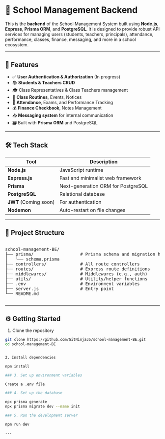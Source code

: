 # 🏫 School Management Backend

This is the **backend** of the School Management System built using **Node.js**, **Express**, **Prisma ORM**, and **PostgreSQL**. It is designed to provide robust API services for managing users (students, teachers, principals), attendance, performance, classes, finance, messaging, and more in a school ecosystem.

---

## 🚀 Features

- ✅ **User Authentication & Authorization** (In progress)
- 📚 **Students & Teachers CRUD**
- 🎓 Class Representatives & Class Teachers management
- 📅 **Class Routines**, Events, Notices
- 🧮 **Attendance**, Exams, and Performance Tracking
- 💰 **Finance Checkbook**, Notes Management
- 📥 **Messaging system** for internal communication
- 🗃️ Built with **Prisma ORM** and PostgreSQL

---

## 🛠️ Tech Stack

| Tool | Description |
|------|-------------|
| **Node.js** | JavaScript runtime |
| **Express.js** | Fast and minimalist web framework |
| **Prisma** | Next-generation ORM for PostgreSQL |
| **PostgreSQL** | Relational database |
| **JWT** (Coming soon) | For authentication |
| **Nodemon** | Auto-restart on file changes |

---

## 📁 Project Structure
<pre>

school-management-BE/
├── prisma/                  # Prisma schema and migration history
│   └── schema.prisma
├── controllers/             # All route controllers
├── routes/                  # Express route definitions
├── middlewares/             # Middlewares (e.g., auth)
├── utils/                   # Utility/helper functions
├── .env                     # Environment variables
├── server.js                # Entry point
└── README.md

</pre>
---

## ⚙️ Getting Started

1. Clone the repository

```bash
git clone https://github.com/GitNinja36/school-management-BE.git
cd school-management-BE


2. Install dependencies

npm install

### 3. Set up environment variables

Create a .env file 

### 4. Set up the database

npx prisma generate
npx prisma migrate dev --name init

### 5. Run the development server

npm run dev

---

